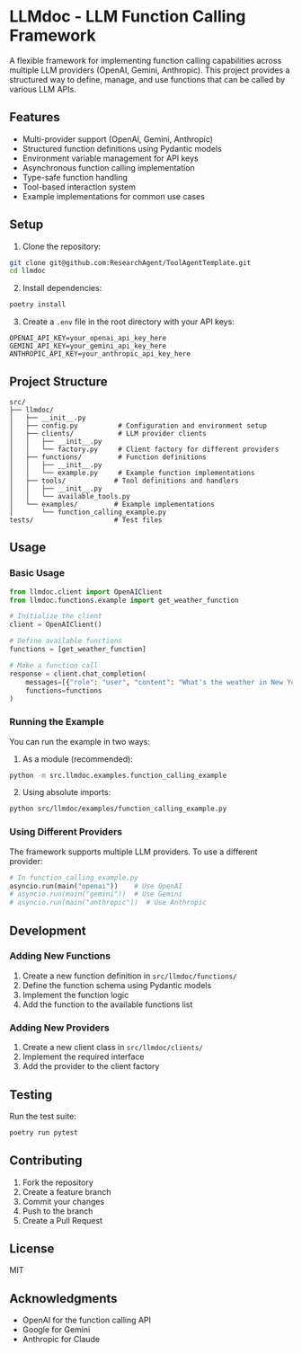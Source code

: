 # LLMdoc - LLM Function Calling Framework

A flexible framework for implementing function calling capabilities across multiple LLM providers (OpenAI, Gemini, Anthropic). This project provides a structured way to define, manage, and use functions that can be called by various LLM APIs.

## Features

- Multi-provider support (OpenAI, Gemini, Anthropic)
- Structured function definitions using Pydantic models
- Environment variable management for API keys
- Asynchronous function calling implementation
- Type-safe function handling
- Tool-based interaction system
- Example implementations for common use cases

## Setup

1. Clone the repository:
```bash
git clone git@github.com:ResearchAgent/ToolAgentTemplate.git
cd llmdoc
```

2. Install dependencies:
```bash
poetry install
```

3. Create a `.env` file in the root directory with your API keys:
```
OPENAI_API_KEY=your_openai_api_key_here
GEMINI_API_KEY=your_gemini_api_key_here
ANTHROPIC_API_KEY=your_anthropic_api_key_here
```

## Project Structure

```
src/
├── llmdoc/
│   ├── __init__.py
│   ├── config.py          # Configuration and environment setup
│   ├── clients/           # LLM provider clients
│   │   ├── __init__.py
│   │   └── factory.py     # Client factory for different providers
│   ├── functions/         # Function definitions
│   │   ├── __init__.py
│   │   └── example.py     # Example function implementations
│   ├── tools/            # Tool definitions and handlers
│   │   ├── __init__.py
│   │   └── available_tools.py
│   └── examples/         # Example implementations
│       └── function_calling_example.py
tests/                    # Test files
```

## Usage

### Basic Usage

```python
from llmdoc.client import OpenAIClient
from llmdoc.functions.example import get_weather_function

# Initialize the client
client = OpenAIClient()

# Define available functions
functions = [get_weather_function]

# Make a function call
response = client.chat_completion(
    messages=[{"role": "user", "content": "What's the weather in New York?"}],
    functions=functions
)
```

### Running the Example

You can run the example in two ways:

1. As a module (recommended):
```bash
python -m src.llmdoc.examples.function_calling_example
```

2. Using absolute imports:
```bash
python src/llmdoc/examples/function_calling_example.py
```

### Using Different Providers

The framework supports multiple LLM providers. To use a different provider:

```python
# In function_calling_example.py
asyncio.run(main("openai"))    # Use OpenAI
# asyncio.run(main("gemini"))  # Use Gemini
# asyncio.run(main("anthropic"))  # Use Anthropic
```

## Development

### Adding New Functions

1. Create a new function definition in `src/llmdoc/functions/`
2. Define the function schema using Pydantic models
3. Implement the function logic
4. Add the function to the available functions list

### Adding New Providers

1. Create a new client class in `src/llmdoc/clients/`
2. Implement the required interface
3. Add the provider to the client factory

## Testing

Run the test suite:
```bash
poetry run pytest
```

## Contributing

1. Fork the repository
2. Create a feature branch
3. Commit your changes
4. Push to the branch
5. Create a Pull Request

## License

MIT

## Acknowledgments

- OpenAI for the function calling API
- Google for Gemini
- Anthropic for Claude
